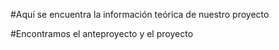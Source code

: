 ﻿#Aquí se encuentra la información teórica de nuestro proyecto

#Encontramos el anteproyecto y el proyecto